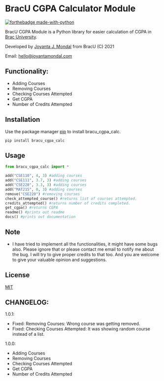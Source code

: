 # BracU CGPA Calculator Module

[![forthebadge made-with-python](http://ForTheBadge.com/images/badges/made-with-python.svg)](https://www.python.org/) 

BracU CGPA Module is a Python library for easier calculation of CGPA in [Brac University](https://www.bracu.ac.bd/). 

Developed by [Joyanta J. Mondal](https://github.com/lepotatoguy) from BracU (C) 2021

Email: hello@joyantamondal.com

## Functionality:

- Adding Courses
- Removing Courses
- Checking Courses Attempted 
- Get CGPA
- Number of Credits Attempted


## Installation

Use the package manager [pip](https://pip.pypa.io/en/stable/) to install bracu_cgpa_calc.

```
pip install bracu_cgpa_calc
```



## Usage

```python
from bracu_cgpa_calc import *

add("CSE110", 4, 3) #adding courses
add("CSE111", 3.7, 3) #adding courses
add("CSE220", 3.3, 3) #adding courses
add("MAT215", 0, 3) #adding courses
remove("CSE220") #removing courses
check_attempted_course() #returns list of courses attempted.
credits_attempted() #returns number of credits completed.
get_cgpa() #returns CGPA
readme() #prints out readme
docs() #prints out documentation

```
## Note 
- I have tried to implement all the functionalities, it might have some bugs also. Please ignore that or please contact me email to notify me about the bug. I will try to give proper credits to that too. And you are welcome to give your valuable opinion and suggestions.

## License
[MIT](https://choosealicense.com/licenses/mit/)


## CHANGELOG:

1.0.1:
- Fixed: Removing Courses: Wrong course was getting removed.
- Fixed: Checking Courses Attempted: It was showing random course instead of a list.

1.0.0:

- Adding Courses
- Removing Courses
- Checking Courses Attempted 
- Get CGPA
- Number of Credits Attempted